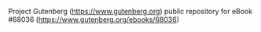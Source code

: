 Project Gutenberg (https://www.gutenberg.org) public repository for
eBook #68036 (https://www.gutenberg.org/ebooks/68036)
